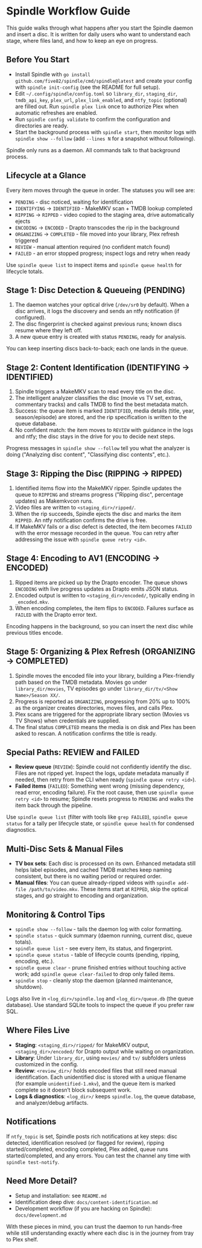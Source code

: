 # Spindle Workflow Guide

This guide walks through what happens after you start the Spindle daemon and insert a disc. It is written for daily users who want to understand each stage, where files land, and how to keep an eye on progress.

## Before You Start

- Install Spindle with `go install github.com/five82/spindle/cmd/spindle@latest` and create your config with `spindle init-config` (see the README for full setup).
- Edit `~/.config/spindle/config.toml` so `library_dir`, `staging_dir`, `tmdb_api_key`, `plex_url`, `plex_link_enabled`, and `ntfy_topic` (optional) are filled out. Run `spindle plex link` once to authorize Plex when automatic refreshes are enabled.
- Run `spindle config validate` to confirm the configuration and directories are ready.
- Start the background process with `spindle start`, then monitor logs with `spindle show --follow` (add `--lines N` for a snapshot without following).

Spindle only runs as a daemon. All commands talk to that background process.

## Lifecycle at a Glance

Every item moves through the queue in order. The statuses you will see are:

- `PENDING` - disc noticed, waiting for identification
- `IDENTIFYING` -> `IDENTIFIED` - MakeMKV scan + TMDB lookup completed
- `RIPPING` -> `RIPPED` - video copied to the staging area, drive automatically ejects
- `ENCODING` -> `ENCODED` - Drapto transcodes the rip in the background
- `ORGANIZING` -> `COMPLETED` - file moved into your library, Plex refresh triggered
- `REVIEW` - manual attention required (no confident match found)
- `FAILED` - an error stopped progress; inspect logs and retry when ready

Use `spindle queue list` to inspect items and `spindle queue health` for lifecycle totals.

## Stage 1: Disc Detection & Queueing (PENDING)

1. The daemon watches your optical drive (`/dev/sr0` by default). When a disc arrives, it logs the discovery and sends an ntfy notification (if configured).
2. The disc fingerprint is checked against previous runs; known discs resume where they left off.
3. A new queue entry is created with status `PENDING`, ready for analysis.

You can keep inserting discs back-to-back; each one lands in the queue.

## Stage 2: Content Identification (IDENTIFYING -> IDENTIFIED)

1. Spindle triggers a MakeMKV scan to read every title on the disc.
2. The intelligent analyzer classifies the disc (movie vs TV set, extras, commentary tracks) and calls TMDB to find the best metadata match.
3. Success: the queue item is marked `IDENTIFIED`, media details (title, year, season/episode) are stored, and the rip specification is written to the queue database.
4. No confident match: the item moves to `REVIEW` with guidance in the logs and ntfy; the disc stays in the drive for you to decide next steps.

Progress messages in `spindle show --follow` tell you what the analyzer is doing ("Analyzing disc content", "Classifying disc contents", etc.).

## Stage 3: Ripping the Disc (RIPPING -> RIPPED)

1. Identified items flow into the MakeMKV ripper. Spindle updates the queue to `RIPPING` and streams progress ("Ripping disc", percentage updates) as Makemkvcon runs.
2. Video files are written to `<staging_dir>/ripped/`.
3. When the rip succeeds, Spindle ejects the disc and marks the item `RIPPED`. An ntfy notification confirms the drive is free.
4. If MakeMKV fails or a disc defect is detected, the item becomes `FAILED` with the error message recorded in the queue. You can retry after addressing the issue with `spindle queue retry <id>`.

## Stage 4: Encoding to AV1 (ENCODING -> ENCODED)

1. Ripped items are picked up by the Drapto encoder. The queue shows `ENCODING` with live progress updates as Drapto emits JSON status.
2. Encoded output is written to `<staging_dir>/encoded/`, typically ending in `_encoded.mkv`.
3. When encoding completes, the item flips to `ENCODED`. Failures surface as `FAILED` with the Drapto error text.

Encoding happens in the background, so you can insert the next disc while previous titles encode.

## Stage 5: Organizing & Plex Refresh (ORGANIZING -> COMPLETED)

1. Spindle moves the encoded file into your library, building a Plex-friendly path based on the TMDB metadata. Movies go under `library_dir/movies`, TV episodes go under `library_dir/tv/<Show Name>/Season XX/`.
2. Progress is reported as `ORGANIZING`, progressing from 20% up to 100% as the organizer creates directories, moves files, and calls Plex.
3. Plex scans are triggered for the appropriate library section (Movies vs TV Shows) when credentials are supplied.
4. The final status `COMPLETED` means the media is on disk and Plex has been asked to rescan. A notification confirms the title is ready.

## Special Paths: REVIEW and FAILED

- **Review queue** (`REVIEW`): Spindle could not confidently identify the disc. Files are not ripped yet. Inspect the logs, update metadata manually if needed, then retry from the CLI when ready (`spindle queue retry <id>`).
- **Failed items** (`FAILED`): Something went wrong (missing dependency, read error, encoding failure). Fix the root cause, then use `spindle queue retry <id>` to resume; Spindle resets progress to `PENDING` and walks the item back through the pipeline.

Use `spindle queue list` (filter with tools like `grep FAILED`), `spindle queue status` for a tally per lifecycle state, or `spindle queue health` for condensed diagnostics.

## Multi-Disc Sets & Manual Files

- **TV box sets**: Each disc is processed on its own. Enhanced metadata still helps label episodes, and cached TMDB matches keep naming consistent, but there is no waiting period or required order.
- **Manual files**: You can queue already-ripped videos with `spindle add-file /path/to/video.mkv`. These items start at `RIPPED`, skip the optical stages, and go straight to encoding and organization.

## Monitoring & Control Tips

- `spindle show --follow` - tails the daemon log with color formatting.
- `spindle status` - quick summary (daemon running, current disc, queue totals).
- `spindle queue list` - see every item, its status, and fingerprint.
- `spindle queue status` - table of lifecycle counts (pending, ripping, encoding, etc.).
- `spindle queue clear` - prune finished entries without touching active work; add `spindle queue clear-failed` to drop only failed items.
- `spindle stop` - cleanly stop the daemon (planned maintenance, shutdown).

Logs also live in `<log_dir>/spindle.log` and `<log_dir>/queue.db` (the queue database). Use standard SQLite tools to inspect the queue if you prefer raw SQL.

## Where Files Live

- **Staging**: `<staging_dir>/ripped/` for MakeMKV output, `<staging_dir>/encoded/` for Drapto output while waiting on organization.
- **Library**: Under `library_dir`, using `movies/` and `tv/` subfolders unless customized in the config.
- **Review**: `<review_dir>/` holds encoded files that still need manual identification. Each unidentified disc is stored with a unique filename (for example `unidentified-1.mkv`), and the queue item is marked complete so it doesn’t block subsequent work.
- **Logs & diagnostics**: `<log_dir>/` keeps `spindle.log`, the queue database, and analyzer/debug artifacts.

## Notifications

If `ntfy_topic` is set, Spindle posts rich notifications at key steps: disc detected, identification resolved (or flagged for review), ripping started/completed, encoding completed, Plex added, queue runs started/completed, and any errors. You can test the channel any time with `spindle test-notify`.

## Need More Detail?

- Setup and installation: see `README.md`
- Identification deep dive: `docs/content-identification.md`
- Development workflow (if you are hacking on Spindle): `docs/development.md`

With these pieces in mind, you can trust the daemon to run hands-free while still understanding exactly where each disc is in the journey from tray to Plex shelf.

